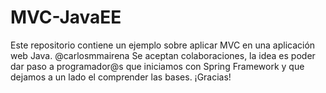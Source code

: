 # MVC-JavaEE
Este repositorio contiene un ejemplo sobre aplicar MVC en una aplicación web Java.
@carlosmmairena 
Se aceptan colaboraciones, la idea es poder dar paso a programador@s que iniciamos con Spring Framework y que dejamos a un lado el comprender las bases. 
¡Gracias!
